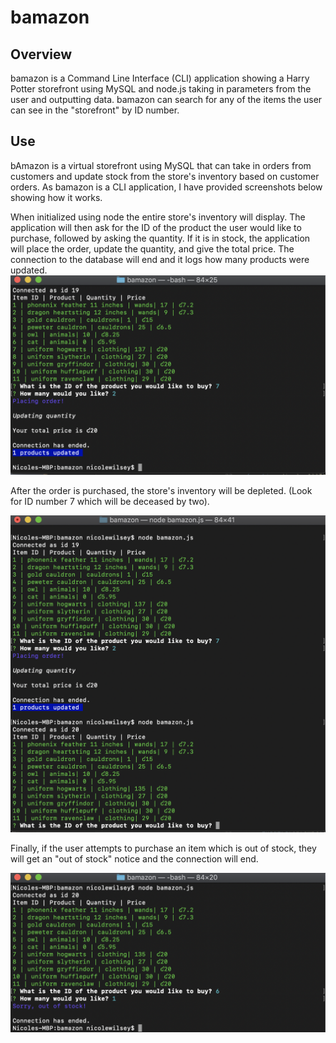 # bamazon

## Overview 
bamazon is a Command Line Interface (CLI) application showing a Harry Potter storefront using MySQL and node.js taking in parameters from the user and outputting data. bamazon can search for any of the items the user can see in the "storefront" by ID number.

## Use 
bAmazon is a virtual storefront using MySQL that can take in orders from customers and update stock from the store's inventory based on customer orders. As bamazon is a CLI application, I have provided screenshots below showing how it works. 

When initialized using node the entire store's inventory will display. The application will then ask for the ID of the product the user would like to purchase, followed by asking the quantity. If it is in stock, the application will place the order, update the quantity, and give the total price. The connection to the database will end and it logs how many products were updated. 
![Start Screen](images/bamazon-start.png)

After the order is purchased, the store's inventory will be depleted. (Look for ID number 7 which will be deceased by two).

![Inventory](images/bamazon-quantity-update-all.png)

Finally, if the user attempts to purchase an item which is out of stock, they will get an "out of stock" notice and the connection will end. 

![Out of Stock](images/bamazon-outofstock.png)